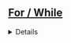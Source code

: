 ## <a href="https://github.com/Hidekithiago/Automacao/blob/master/README.md">For / While</a> <br>
<details>
<details><summary><b>For Each</b></summary>
  
####  NuGet
  > 
  
####  import
  > 
  
####  Code  
  > var nomes = new List<string>() { "Jose", "Tania", "Pedro" };
  ><br>foreach (string nome in nomes)
  ><br>{
  ><br>if (nome == "Tania")
  ><br>{
  ><br>     break;
  ><br>  }
  ><br>  Console.WriteLine(nome);
  ><br>}
  
</details>
</details>
